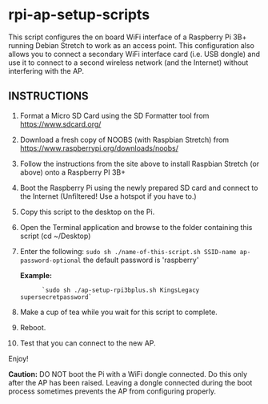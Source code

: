 # rpi-ap-setup-scripts
This script configures the on board WiFi interface of a Raspberry Pi 3B+ running Debian Stretch to work as an access point.
This configuration also allows you to connect a secondary WiFi interface card (i.e. USB dongle) and use it to connect to 
a second wireless network (and the Internet) without interfering with the AP.

INSTRUCTIONS
----------------
 
1.  Format a Micro SD Card using the SD Formatter tool from https://www.sdcard.org/
2.  Download a fresh copy of NOOBS (with Raspbian Stretch) from https://www.raspberrypi.org/downloads/noobs/
3.  Follow the instructions from the site above to install Raspbian Stretch (or above) onto a Raspberry PI 3B+
4.  Boot the Raspberry Pi using the newly prepared SD card and connect to the Internet (Unfiltered! Use a hotspot if you have to.)
5.  Copy this script to the desktop on the Pi.
6.  Open the Terminal application and browse to the folder containing this script (cd ~/Desktop)
7.  Enter the following: `sudo sh ./name-of-this-script.sh SSID-name ap-password-optional` the default password is 'raspberry'
    
    __Example:__ 
    
              `sudo sh ./ap-setup-rpi3bplus.sh KingsLegacy supersecretpassword`

8.  Make a cup of tea while you wait for this script to complete.
9.  Reboot.
10.  Test that you can connect to the new AP.

Enjoy!
 
__Caution:__ DO NOT boot the Pi with a WiFi dongle connected. Do this only after the AP has been raised. 
         Leaving a dongle connected during the boot process sometimes prevents the AP from configuring properly.
